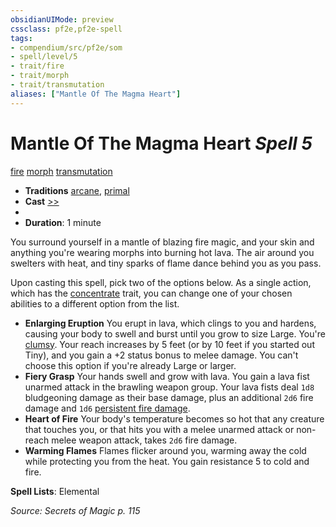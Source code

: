 ```yaml
---
obsidianUIMode: preview
cssclass: pf2e,pf2e-spell
tags:
- compendium/src/pf2e/som
- spell/level/5
- trait/fire
- trait/morph
- trait/transmutation
aliases: ["Mantle Of The Magma Heart"]
---
```

# Mantle Of The Magma Heart *Spell 5*   
[fire](fire.md "Fire Energy & Element Trait")  [morph](morph.md "Morph Effect Trait")  [transmutation](transmutation.md "Transmutation School Trait")  

- **Traditions** [arcane](arcane.md "Arcane Tradition Trait"), [primal](primal.md "Primal Tradition Trait")
- **Cast** [>>](chapter-9-playing-the-game.md#Actions "Two-Action") 
- 
- **Duration**: 1 minute

You surround yourself in a mantle of blazing fire magic, and your skin and anything you're wearing morphs into burning hot lava. The air around you swelters with heat, and tiny sparks of flame dance behind you as you pass.

Upon casting this spell, pick two of the options below. As a single action, which has the [concentrate](concentrate.md "Concentrate Action & Ability Trait") trait, you can change one of your chosen abilities to a different option from the list.

- **Enlarging Eruption** You erupt in lava, which clings to you and hardens, causing your body to swell and burst until you grow to size Large. You're [clumsy](conditions.md#Clumsy). Your reach increases by 5 feet (or by 10 feet if you started out Tiny), and you gain a +2 status bonus to melee damage. You can't choose this option if you're already Large or larger.
- **Fiery Grasp** Your hands swell and grow with lava. You gain a lava fist unarmed attack in the brawling weapon group. Your lava fists deal `1d8` bludgeoning damage as their base damage, plus an additional `2d6` fire damage and `1d6` [persistent fire damage](conditions.md#Persistent%20Damage).
- **Heart of Fire** Your body's temperature becomes so hot that any creature that touches you, or that hits you with a melee unarmed attack or non-reach melee weapon attack, takes `2d6` fire damage.
- **Warming Flames** Flames flicker around you, warming away the cold while protecting you from the heat. You gain resistance 5 to cold and fire.

**Spell Lists**: Elemental

*Source: Secrets of Magic p. 115*